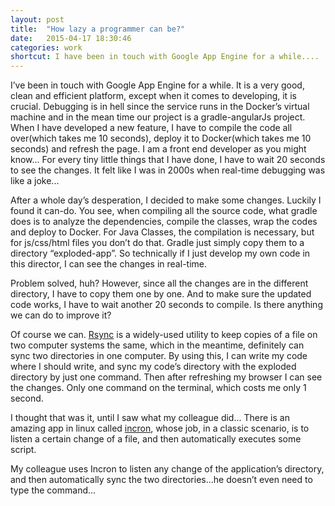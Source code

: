 ```yaml
---
layout: post
title:  "How lazy a programmer can be?"
date:   2015-04-17 18:30:46
categories: work
shortcut: I have been in touch with Google App Engine for a while....
---
```


I’ve been in touch with Google App Engine for a while. It is a very good, clean and efficient platform, except when it comes to developing, it is crucial. Debugging is in hell since the service runs in the Docker’s virtual machine and in the mean time our project is a gradle-angularJs project. When I have developed a new feature, I have to compile the code all over(which takes me 10 seconds), deploy it to Docker(which takes me 10 seconds) and refresh the page. I am a front end developer as you might know... For every tiny little things that I have done, I have to wait 20 seconds to see the changes. It felt like I was in 2000s when real-time debugging was like a joke...

After a whole day’s desperation, I decided to make some changes. Luckily I found it can-do. You see, when compiling all the source code, what gradle does is to analyze the dependencies, compile the classes, wrap the codes and deploy to Docker. For Java Classes, the compilation is necessary, but for js/css/html files you don’t do that. Gradle just simply copy them to a directory “exploded-app”. So technically if I just develop my own code in this director, I can see the changes in real-time. 

Problem solved, huh?
However, since all the changes are in the different directory, I have to copy them one by one. And to make sure the updated code works, I have to wait another 20 seconds to compile. Is there anything we can do to improve it?

Of course we can. [Rsync][rsynclink] is a widely-used utility to keep copies of a file on two computer systems the same, which in the meantime, definitely can sync two directories in one computer. By using this, I can write my code where I should write, and sync my code’s directory with the exploded directory by just one command. Then after refreshing my browser I can see the changes. Only one command on the terminal, which costs me only 1 second.

I thought that was it, until I saw what my colleague did...
There is an amazing app in linux called [incron][icronlink], whose job, in a classic scenario, is to listen a certain change of a file, and then automatically executes some script.

My colleague uses Incron to listen any change of the application’s directory, and then automatically sync the two directories...he doesn’t even need to type the command...

[rsynclink]: http://en.wikipedia.org/wiki/Rsync
[icronlink]: http://linuxaria.com/article/incron-cron-inotify